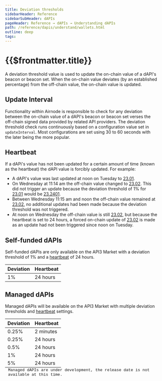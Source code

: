 ```yaml
---
title: Deviation thresholds
sidebarHeader: Reference
sidebarSubHeader: dAPIs
pageHeader: Reference → dAPIs → Understanding dAPIs
path: /reference/dapis/understand/wallets.html
outline: deep
tags:
---
```


<PageHeader/>

<SearchHighlight/>

<FlexStartTag/>

# {{$frontmatter.title}}

A deviation threshold value is used to update the on-chain value of a dAPI's
beacon or beacon set. When the on-chain value deviates (by an established
percentage) from the off-chain value, the on-chain value is updated.

## Update Interval

Functionality within Airnode is responsible to check for any deviation between
the on-chain value of a dAPI's beacon or beacon set verses the off-chain signed
data provided by related API providers. The deviation threshold check runs
continuously based on a configuration value set in `updateInterval`. Most
configurations are set using 30 to 60 seconds with the later being the more
popular.

## Heartbeat

If a dAPi's value has not been updated for a certain amount of time (known as
the heartbeat) the dAPI value is forcibly updated. For example:

- A dAPI's value was last updated at noon on Tuesday to <u>23.01</u>.
- On Wednesday at 11:14 am the off-chain value changed to <u>23.02</u>. This did
  not trigger an update because the deviation threshold of 1% for <u>23.01</u>
  would be <u>23.2401</u>.
- Between Wednesday 11:15 am and noon the off-chain value remained at
  <u>23.02</u>, no additional updates had been made because the deviation
  threshold was not triggered.
- At noon on Wednesday the off-chain value is still <u>23.02</u>, but because
  the heartbeat is set to 24 hours, a forced on-chain update of <u>23.02</u> is
  made as an update had not been triggered since noon on Tuesday.

## Self-funded dAPIs

Self-funded dAPIs are only available on the API3 Market with a deviation
threshold of 1% and a
[heartbeat](/reference/dapis/understand/deviations.md#heartbeat) of 24 hours.

| Deviation | Heartbeat |
| --------- | --------- |
| 1%        | 24 hours  |

## Managed dAPIs

Managed dAPIs will be available on the API3 Market with multiple deviation
thresholds and [heartbeat](/reference/dapis/understand/deviations.md#heartbeat)
settings.

| Deviation | Heartbeat |
| --------- | --------- |
| 0.25%     | 2 minutes |
| 0.25%     | 24 hours  |
| 0.5%      | 24 hours  |
| 1%        | 24 hours  |
| 5%        | 24 hours  |

<div style="margin-left:10px;margin-top:-15px;font-size:small;font-family:courier;">Managed
dAPIs are under development, the release date is not available at this time.</div>

<FlexEndTag/>
